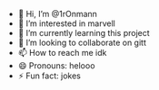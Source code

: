 - 👋 Hi, I’m @1rOnmann
- 👀 I’m interested in marvell    
- 🌱 I’m currently learning this project
- 💞️ I’m looking to collaborate on gitt
- 📫 How to reach me idk
- 😄 Pronouns: helooo
- ⚡ Fun fact: jokes

<!---
1rOnmann/1rOnmann is a ✨ special ✨ repository because its `README.md` (this file) appears on your GitHub profile.
You can click the Preview link to take a look at your changes.
--->
